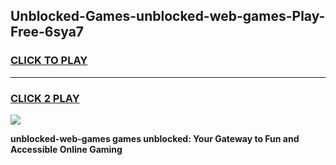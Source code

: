 
## Unblocked-Games-unblocked-web-games-Play-Free-6sya7
<h3>
<a href="https://premium76.site?title=unblocked-web-games&ref=19M">CLICK TO PLAY</a></h3>
<hr>

<h3>
<a href="https://premium76.site?title=unblocked-web-games&ref=19M">CLICK 2 PLAY</a>
  
</h3>

<a href="https://premium76.site?title=unblocked-web-games&ref=19M"><img src="https://clearcache.store/games.png"></a>


**unblocked-web-games games unblocked: Your Gateway to Fun and Accessible Online Gaming**
